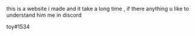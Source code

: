 

this is a website i made and it take a long time , if there anything u like to understand him me in discord

toy#1534
